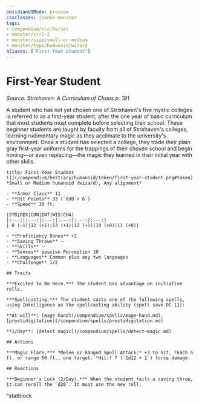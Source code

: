 ```yaml
---
obsidianUIMode: preview
cssclasses: json5e-monster
tags:
- compendium/src/5e/scc
- monster/cr/1-2
- monster/size/small-or-medium
- monster/type/humanoid/wizard
aliases: ["First-Year Student"]
---
```

# First-Year Student
*Source: Strixhaven: A Curriculum of Chaos p. 191*  

A student who has not yet chosen one of Strixhaven's five mystic colleges is referred to as a first-year student, after the one year of basic curriculum that most students must complete before selecting their school. These beginner students are taught by faculty from all of Strixhaven's colleges, learning rudimentary magic as they acclimate to the university's environment. Once a student has selected a college, they trade their plain gray first-year uniforms for the trappings of their chosen school and begin honing—or even replacing—the magic they learned in their initial year with other skills.

```ad-statblock
title: First-Year Student
![](/compendium/bestiary/humanoid/token/first-year-student.png#token)
*Small or Medium humanoid (wizard), Any alignment*

- **Armor Class** 11 
- **Hit Points** 33 (`6d8 + 6`)
- **Speed** 30 ft.

|STR|DEX|CON|INT|WIS|CHA|
|:---:|:---:|:---:|:---:|:---:|:---:|
| 8 (-1)|12 (+1)|13 (+1)|12 (+1)|10 (+0)|11 (+0)|

- **Proficiency Bonus** +2
- **Saving Throws** ⏤
- **Skills** ⏤
- **Senses** passive Perception 10
- **Languages** Common plus any two languages
- **Challenge** 1/2

## Traits

***Excited to Be Here.*** The student has advantage on initiative rolls.

***Spellcasting.*** The student casts one of the following spells, using Intelligence as the spellcasting ability (spell save DC 11):

**At will**: [mage hand](/compendium/spells/mage-hand.md), [prestidigitation](/compendium/spells/prestidigitation.md)

**1/day**: [detect magic](/compendium/spells/detect-magic.md)

## Actions

***Magic Flare.*** *Melee or Ranged Spell Attack:* +3 to hit, reach 5 ft. or range 60 ft., one target. *Hit:* 7 (`1d12 + 1`) force damage.

## Reactions

***Beginner's Luck (2/Day).*** When the student fails a saving throw, it can reroll the `d20`. It must use the new roll.
```
^statblock